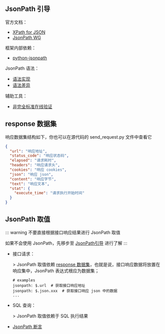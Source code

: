 ## JsonPath 引导

官方文档：

- [XPath for JSON](https://goessner.net/articles/JsonPath/)
- [JsonPath WG](https://datatracker.ietf.org/doc/html/draft-ietf-jsonpath-base-13)

框架内部依赖：

- [python-jsonpath](https://github.com/jg-rp/python-jsonpath)

JsonPath 语法：
- [语法实现](https://jg-rp.github.io/python-jsonpath/syntax/)
- [语法差异](https://jg-rp.github.io/python-jsonpath/syntax/#notable-differences)

辅助工具：

- [非完全标准在线验证](https://www.jsonpath.cn/)

## response 数据集

响应数据集结构如下，你也可以在源代码的 send_request.py 文件中查看它

```json
{
  "url": "响应地址",
  "status_code": "响应状态码",
  "elapsed": "请求耗时",
  "headers": "响应请求头",
  "cookies": "响应 cookies",
  "json": "响应 json",
  "content": "响应字节",
  "text": "响应文本",
  "stat": {
    "execute_time": "请求执行开始时间"
  }
}
```

## JsonPath 取值

::: warning
不要直接根据接口响应结果进行 JsonPath 取值

如果不会使用 JsonPath，先移步至 [JsonPath引导](#jsonpath-引导) 进行了解
:::

- 接口请求：
    
  \> JsonPath 取值依赖 [response 数据集](#response-数据集)，也就是说，接口响应数据将放置在响应集中，JsonPath 表达式根应为数据集；
  
  ```yaml:no-line-numbers
  # examples
  jsonpath: $.url  # 获取接口响应地址
  jsonpath: $.json.xxx  # 获取接口响应 json 中的数据
  ...
  ```
- SQL 查询：
 
  \> JsonPath 取值依赖于 SQL 执行结果

- [JsonPath 断言](/case_data/params_desc.md#assert)
